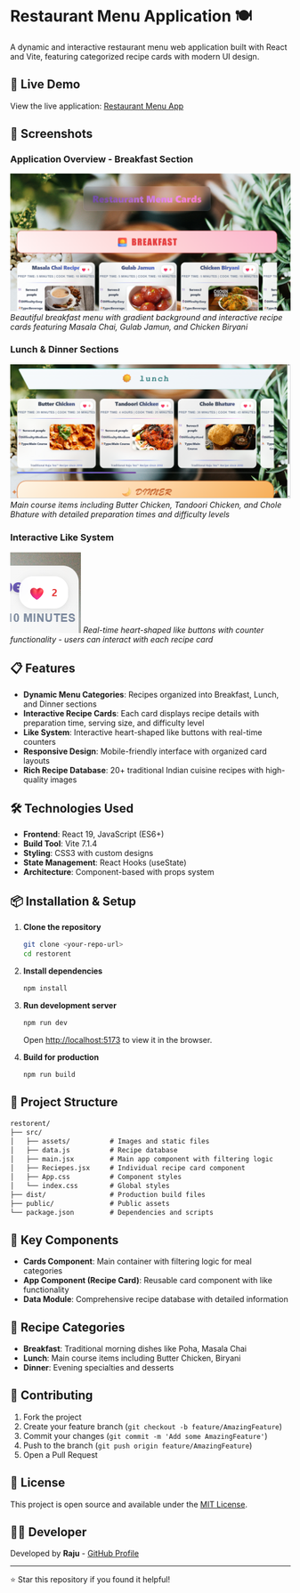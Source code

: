 # Restaurant Menu Application 🍽️

A dynamic and interactive restaurant menu web application built with React and Vite, featuring categorized recipe cards with modern UI design.

## 🚀 Live Demo
View the live application: [Restaurant Menu App](#) <!-- Add your deployment link here -->

## 📸 Screenshots

### Application Overview - Breakfast Section
![Breakfast Section](screenshots/breakfast-section.png)
*Beautiful breakfast menu with gradient background and interactive recipe cards featuring Masala Chai, Gulab Jamun, and Chicken Biryani*

### Lunch & Dinner Sections
![Lunch & Dinner Sections](screenshots/lunch-dinner-section.png)
*Main course items including Butter Chicken, Tandoori Chicken, and Chole Bhature with detailed preparation times and difficulty levels*

### Interactive Like System
![Like System](screenshots/like-interaction.png)
*Real-time heart-shaped like buttons with counter functionality - users can interact with each recipe card*

## 📋 Features

- **Dynamic Menu Categories**: Recipes organized into Breakfast, Lunch, and Dinner sections
- **Interactive Recipe Cards**: Each card displays recipe details with preparation time, serving size, and difficulty level
- **Like System**: Interactive heart-shaped like buttons with real-time counters
- **Responsive Design**: Mobile-friendly interface with organized card layouts
- **Rich Recipe Database**: 20+ traditional Indian cuisine recipes with high-quality images

## 🛠️ Technologies Used

- **Frontend**: React 19, JavaScript (ES6+)
- **Build Tool**: Vite 7.1.4
- **Styling**: CSS3 with custom designs
- **State Management**: React Hooks (useState)
- **Architecture**: Component-based with props system

## 📦 Installation & Setup

1. **Clone the repository**
   ```bash
   git clone <your-repo-url>
   cd restorent
   ```

2. **Install dependencies**
   ```bash
   npm install
   ```

3. **Run development server**
   ```bash
   npm run dev
   ```
   Open [http://localhost:5173](http://localhost:5173) to view it in the browser.

4. **Build for production**
   ```bash
   npm run build
   ```

## 📁 Project Structure

```
restorent/
├── src/
│   ├── assets/          # Images and static files
│   ├── data.js          # Recipe database
│   ├── main.jsx         # Main app component with filtering logic
│   ├── Reciepes.jsx     # Individual recipe card component
│   ├── App.css          # Component styles
│   └── index.css        # Global styles
├── dist/                # Production build files
├── public/              # Public assets
└── package.json         # Dependencies and scripts
```

## 🎯 Key Components

- **Cards Component**: Main container with filtering logic for meal categories
- **App Component (Recipe Card)**: Reusable card component with like functionality
- **Data Module**: Comprehensive recipe database with detailed information

## 🍳 Recipe Categories

- **Breakfast**: Traditional morning dishes like Poha, Masala Chai
- **Lunch**: Main course items including Butter Chicken, Biryani
- **Dinner**: Evening specialties and desserts

## 🤝 Contributing

1. Fork the project
2. Create your feature branch (`git checkout -b feature/AmazingFeature`)
3. Commit your changes (`git commit -m 'Add some AmazingFeature'`)
4. Push to the branch (`git push origin feature/AmazingFeature`)
5. Open a Pull Request

## 📝 License

This project is open source and available under the [MIT License](LICENSE).

## 👨‍💻 Developer

Developed by **Raju** - [GitHub Profile](#) <!-- Add your GitHub profile link -->

---

⭐ Star this repository if you found it helpful!
